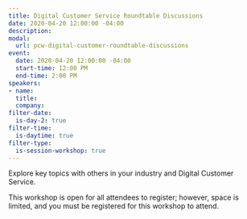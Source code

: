 ```yaml
---
title: Digital Customer Service Roundtable Discussions
date: 2020-04-20 12:00:00 -04:00
description: 
modal:
  url: pcw-digital-customer-roundtable-discussions
event:
  date: 2020-04-20 12:00:00 -04:00
  start-time: 12:00 PM
  end-time: 2:00 PM
speakers:
- name: 
  title: 
  company: 
filter-date:
  is-day-2: true
filter-time:
  is-daytime: true
filter-type:
  is-session-workshop: true
---
```


Explore key topics with others in your industry and Digital Customer Service.

This workshop is open for all attendees to register; however, space is limited, and you must be registered for this workshop to attend.
